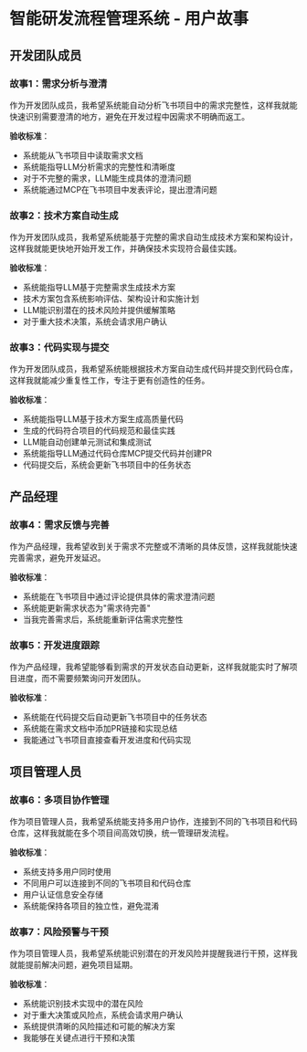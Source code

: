 # 智能研发流程管理系统 - 用户故事

## 开发团队成员

### 故事1：需求分析与澄清

作为开发团队成员，我希望系统能自动分析飞书项目中的需求完整性，这样我就能快速识别需要澄清的地方，避免在开发过程中因需求不明确而返工。

**验收标准**：

- 系统能从飞书项目中读取需求文档
- 系统能指导LLM分析需求的完整性和清晰度
- 对于不完整的需求，LLM能生成具体的澄清问题
- 系统能通过MCP在飞书项目中发表评论，提出澄清问题

### 故事2：技术方案自动生成

作为开发团队成员，我希望系统能基于完整的需求自动生成技术方案和架构设计，这样我就能更快地开始开发工作，并确保技术实现符合最佳实践。

**验收标准**：

- 系统能指导LLM基于完整需求生成技术方案
- 技术方案包含系统影响评估、架构设计和实施计划
- LLM能识别潜在的技术风险并提供缓解策略
- 对于重大技术决策，系统会请求用户确认

### 故事3：代码实现与提交

作为开发团队成员，我希望系统能根据技术方案自动生成代码并提交到代码仓库，这样我就能减少重复性工作，专注于更有创造性的任务。

**验收标准**：

- 系统能指导LLM基于技术方案生成高质量代码
- 生成的代码符合项目的代码规范和最佳实践
- LLM能自动创建单元测试和集成测试
- 系统能指导LLM通过代码仓库MCP提交代码并创建PR
- 代码提交后，系统会更新飞书项目中的任务状态

## 产品经理

### 故事4：需求反馈与完善

作为产品经理，我希望收到关于需求不完整或不清晰的具体反馈，这样我就能快速完善需求，避免开发延迟。

**验收标准**：

- 系统能在飞书项目中通过评论提供具体的需求澄清问题
- 系统能更新需求状态为"需求待完善"
- 当我完善需求后，系统能重新评估需求完整性

### 故事5：开发进度跟踪

作为产品经理，我希望能够看到需求的开发状态自动更新，这样我就能实时了解项目进度，而不需要频繁询问开发团队。

**验收标准**：

- 系统能在代码提交后自动更新飞书项目中的任务状态
- 系统能在需求文档中添加PR链接和实现总结
- 我能通过飞书项目直接查看开发进度和代码实现

## 项目管理人员

### 故事6：多项目协作管理

作为项目管理人员，我希望系统能支持多用户协作，连接到不同的飞书项目和代码仓库，这样我就能在多个项目间高效切换，统一管理研发流程。

**验收标准**：

- 系统支持多用户同时使用
- 不同用户可以连接到不同的飞书项目和代码仓库
- 用户认证信息安全存储
- 系统能保持各项目的独立性，避免混淆

### 故事7：风险预警与干预

作为项目管理人员，我希望系统能识别潜在的开发风险并提醒我进行干预，这样我就能提前解决问题，避免项目延期。

**验收标准**：

- 系统能识别技术实现中的潜在风险
- 对于重大决策或风险点，系统会请求用户确认
- 系统提供清晰的风险描述和可能的解决方案
- 我能够在关键点进行干预和决策
